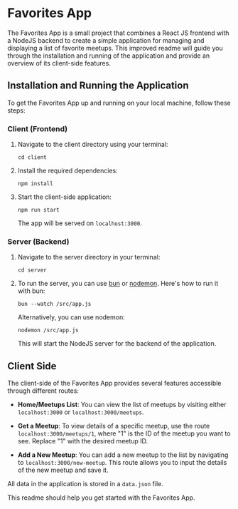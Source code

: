 # Favorites App

The Favorites App is a small project that combines a React JS frontend with a NodeJS backend to create a simple application for managing and displaying a list of favorite meetups. This improved readme will guide you through the installation and running of the application and provide an overview of its client-side features.

## Installation and Running the Application

To get the Favorites App up and running on your local machine, follow these steps:

### Client (Frontend)

1. Navigate to the client directory using your terminal:

   ```
   cd client
   ```

2. Install the required dependencies:

   ```
   npm install
   ```

3. Start the client-side application:

   ```
   npm run start
   ```

   The app will be served on `localhost:3000`.

### Server (Backend)

1. Navigate to the server directory in your terminal:

   ```
   cd server
   ```

2. To run the server, you can use [bun](https://www.npmjs.com/package/bun) or [nodemon](https://www.npmjs.com/package/nodemon). Here's how to run it with bun:

   ```
   bun --watch /src/app.js
   ```

   Alternatively, you can use nodemon:

   ```
   nodemon /src/app.js
   ```

   This will start the NodeJS server for the backend of the application.

## Client Side

The client-side of the Favorites App provides several features accessible through different routes:

- **Home/Meetups List**: You can view the list of meetups by visiting either `localhost:3000` or `localhost:3000/meetups`.

- **Get a Meetup**: To view details of a specific meetup, use the route `localhost:3000/meetups/1`, where "1" is the ID of the meetup you want to see. Replace "1" with the desired meetup ID.

- **Add a New Meetup**: You can add a new meetup to the list by navigating to `localhost:3000/new-meetup`. This route allows you to input the details of the new meetup and save it.

All data in the application is stored in a `data.json` file.

This readme should help you get started with the Favorites App.